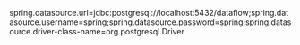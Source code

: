 spring.datasource.url=jdbc:postgresql://localhost:5432/dataflow;spring.datasource.username=spring;spring.datasource.password=spring;spring.datasource.driver-class-name=org.postgresql.Driver